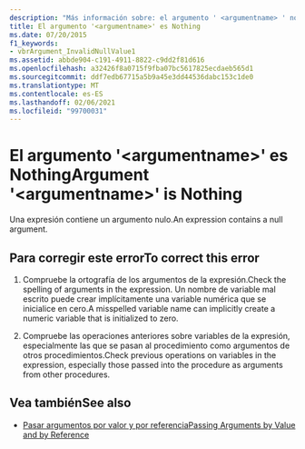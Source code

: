 ```yaml
---
description: "Más información sobre: el argumento ' <argumentname> ' no es nada"
title: El argumento '<argumentname>' es Nothing
ms.date: 07/20/2015
f1_keywords:
- vbrArgument_InvalidNullValue1
ms.assetid: abbde904-c191-4911-8822-c9dd2f81d616
ms.openlocfilehash: a32426f8a0715f9fba07bc5617825ecdaeb565d1
ms.sourcegitcommit: ddf7edb67715a5b9a45e3dd44536dabc153c1de0
ms.translationtype: MT
ms.contentlocale: es-ES
ms.lasthandoff: 02/06/2021
ms.locfileid: "99700031"
---
```

# <a name="argument-argumentname-is-nothing"></a><span data-ttu-id="11d2e-103">El argumento '\<argumentname>' es Nothing</span><span class="sxs-lookup"><span data-stu-id="11d2e-103">Argument '\<argumentname>' is Nothing</span></span>

<span data-ttu-id="11d2e-104">Una expresión contiene un argumento nulo.</span><span class="sxs-lookup"><span data-stu-id="11d2e-104">An expression contains a null argument.</span></span>  
  
## <a name="to-correct-this-error"></a><span data-ttu-id="11d2e-105">Para corregir este error</span><span class="sxs-lookup"><span data-stu-id="11d2e-105">To correct this error</span></span>  
  
1. <span data-ttu-id="11d2e-106">Compruebe la ortografía de los argumentos de la expresión.</span><span class="sxs-lookup"><span data-stu-id="11d2e-106">Check the spelling of arguments in the expression.</span></span> <span data-ttu-id="11d2e-107">Un nombre de variable mal escrito puede crear implícitamente una variable numérica que se inicialice en cero.</span><span class="sxs-lookup"><span data-stu-id="11d2e-107">A misspelled variable name can implicitly create a numeric variable that is initialized to zero.</span></span>  
  
2. <span data-ttu-id="11d2e-108">Compruebe las operaciones anteriores sobre variables de la expresión, especialmente las que se pasan al procedimiento como argumentos de otros procedimientos.</span><span class="sxs-lookup"><span data-stu-id="11d2e-108">Check previous operations on variables in the expression, especially those passed into the procedure as arguments from other procedures.</span></span>  
  
## <a name="see-also"></a><span data-ttu-id="11d2e-109">Vea también</span><span class="sxs-lookup"><span data-stu-id="11d2e-109">See also</span></span>

- [<span data-ttu-id="11d2e-110">Pasar argumentos por valor y por referencia</span><span class="sxs-lookup"><span data-stu-id="11d2e-110">Passing Arguments by Value and by Reference</span></span>](../programming-guide/language-features/procedures/passing-arguments-by-value-and-by-reference.md)
